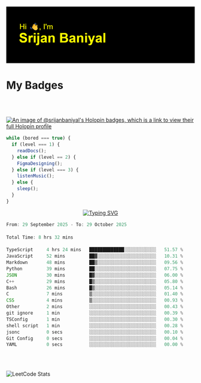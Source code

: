![Header](./header.png)

# My Badges

<Br />
<Br />

[![An image of @srijanbaniyal's Holopin badges, which is a link to view their full Holopin profile](https://holopin.me/srijanbaniyal)](https://holopin.io/@srijanbaniyal)

```javascript
while (bored === true) {
  if (level === 1) {
    readDocs();
  } else if (level == 2) {
    FigmaDesigning();
  } else if (level === 3) {
    listenMusic();
  } else {
    sleep();
  }
}
```

<p align="center">
  <a href="https://git.io/typing-svg"><img src="https://readme-typing-svg.demolab.com?font=Tilt+Prism&size=30&pause=1000&color=0FF75B&center=true&vCenter=true&width=800&height=80&lines=Time+spent+on+various+Programming+languages" alt="Typing SVG" /></a>
</p>

<!--START_SECTION:waka-->

```TypeScript
From: 29 September 2025 - To: 29 October 2025

Total Time: 8 hrs 32 mins

TypeScript     4 hrs 24 mins   █████████████░░░░░░░░░░░░   51.57 %
JavaScript     52 mins         ██▓░░░░░░░░░░░░░░░░░░░░░░   10.31 %
Markdown       48 mins         ██▒░░░░░░░░░░░░░░░░░░░░░░   09.56 %
Python         39 mins         ██░░░░░░░░░░░░░░░░░░░░░░░   07.75 %
JSON           30 mins         █▓░░░░░░░░░░░░░░░░░░░░░░░   06.00 %
C++            29 mins         █▒░░░░░░░░░░░░░░░░░░░░░░░   05.80 %
Bash           26 mins         █▒░░░░░░░░░░░░░░░░░░░░░░░   05.14 %
C              7 mins          ▒░░░░░░░░░░░░░░░░░░░░░░░░   01.40 %
CSS            4 mins          ▒░░░░░░░░░░░░░░░░░░░░░░░░   00.93 %
Other          2 mins          ░░░░░░░░░░░░░░░░░░░░░░░░░   00.43 %
git ignore     1 min           ░░░░░░░░░░░░░░░░░░░░░░░░░   00.39 %
TSConfig       1 min           ░░░░░░░░░░░░░░░░░░░░░░░░░   00.30 %
shell script   1 min           ░░░░░░░░░░░░░░░░░░░░░░░░░   00.28 %
jsonc          0 secs          ░░░░░░░░░░░░░░░░░░░░░░░░░   00.10 %
Git Config     0 secs          ░░░░░░░░░░░░░░░░░░░░░░░░░   00.04 %
YAML           0 secs          ░░░░░░░░░░░░░░░░░░░░░░░░░   00.00 %
```

<!--END_SECTION:waka-->

<Br />
<Br />

![LeetCode Stats](https://leetcard.jacoblin.cool/Srijan-Baniyal?theme=dark&font=Rasa&ext=contest)
